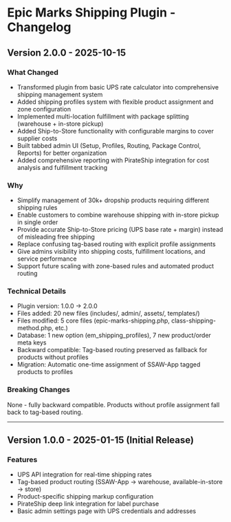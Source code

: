 # Epic Marks Shipping Plugin - Changelog

## Version 2.0.0 - 2025-10-15

### What Changed
- Transformed plugin from basic UPS rate calculator into comprehensive shipping management system
- Added shipping profiles system with flexible product assignment and zone configuration
- Implemented multi-location fulfillment with package splitting (warehouse + in-store pickup)
- Added Ship-to-Store functionality with configurable margins to cover supplier costs
- Built tabbed admin UI (Setup, Profiles, Routing, Package Control, Reports) for better organization
- Added comprehensive reporting with PirateShip integration for cost analysis and fulfillment tracking

### Why
- Simplify management of 30k+ dropship products requiring different shipping rules
- Enable customers to combine warehouse shipping with in-store pickup in single order
- Provide accurate Ship-to-Store pricing (UPS base rate + margin) instead of misleading free shipping
- Replace confusing tag-based routing with explicit profile assignments
- Give admins visibility into shipping costs, fulfillment locations, and service performance
- Support future scaling with zone-based rules and automated product routing

### Technical Details
- Plugin version: 1.0.0 → 2.0.0
- Files added: 20 new files (includes/, admin/, assets/, templates/)
- Files modified: 5 core files (epic-marks-shipping.php, class-shipping-method.php, etc.)
- Database: 1 new option (em_shipping_profiles), 7 new product/order meta keys
- Backward compatible: Tag-based routing preserved as fallback for products without profiles
- Migration: Automatic one-time assignment of SSAW-App tagged products to profiles

### Breaking Changes
None - fully backward compatible. Products without profile assignment fall back to tag-based routing.

---

## Version 1.0.0 - 2025-01-15 (Initial Release)

### Features
- UPS API integration for real-time shipping rates
- Tag-based product routing (SSAW-App → warehouse, available-in-store → store)
- Product-specific shipping markup configuration
- PirateShip deep link integration for label purchase
- Basic admin settings page with UPS credentials and addresses


